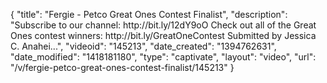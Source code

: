 {
    "title": "Fergie - Petco Great Ones Contest Finalist",
    "description": "Subscribe to our channel: http:\/\/bit.ly\/12dY9oO Check out all of the Great Ones contest winners: http:\/\/bit.ly\/GreatOneContest Submitted by Jessica C. Anahei...",
    "videoid": "145213",
    "date_created": "1394762631",
    "date_modified": "1418181180",
    "type": "captivate",
    "layout": "video",
    "url": "\/v\/fergie-petco-great-ones-contest-finalist\/145213"
}